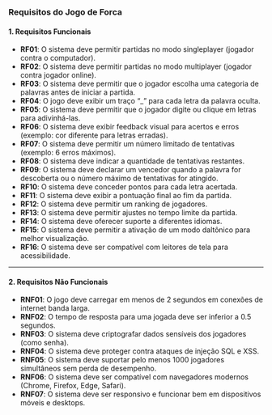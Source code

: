 ### **Requisitos do Jogo de Forca**  

#### **1. Requisitos Funcionais**  

- **RF01**: O sistema deve permitir partidas no modo singleplayer (jogador contra o computador).  
- **RF02**: O sistema deve permitir partidas no modo multiplayer (jogador contra jogador online).  
- **RF03**: O sistema deve permitir que o jogador escolha uma categoria de palavras antes de iniciar a partida.  
- **RF04**: O jogo deve exibir um traço “_” para cada letra da palavra oculta.  
- **RF05**: O sistema deve permitir que o jogador digite ou clique em letras para adivinhá-las.  
- **RF06**: O sistema deve exibir feedback visual para acertos e erros (exemplo: cor diferente para letras erradas).  
- **RF07**: O sistema deve permitir um número limitado de tentativas (exemplo: 6 erros máximos).  
- **RF08**: O sistema deve indicar a quantidade de tentativas restantes.  
- **RF09**: O sistema deve declarar um vencedor quando a palavra for descoberta ou o número máximo de tentativas for atingido.  
- **RF10**: O sistema deve conceder pontos para cada letra acertada.  
- **RF11**: O sistema deve exibir a pontuação final ao fim da partida.  
- **RF12**: O sistema deve permitir um ranking de jogadores.  
- **RF13**: O sistema deve permitir ajustes no tempo limite da partida.  
- **RF14**: O sistema deve oferecer suporte a diferentes idiomas.  
- **RF15**: O sistema deve permitir a ativação de um modo daltônico para melhor visualização.  
- **RF16**: O sistema deve ser compatível com leitores de tela para acessibilidade.  

---

#### **2. Requisitos Não Funcionais**  

- **RNF01**: O jogo deve carregar em menos de 2 segundos em conexões de internet banda larga.  
- **RNF02**: O tempo de resposta para uma jogada deve ser inferior a 0.5 segundos.  
- **RNF03**: O sistema deve criptografar dados sensíveis dos jogadores (como senha).  
- **RNF04**: O sistema deve proteger contra ataques de injeção SQL e XSS.  
- **RNF05**: O sistema deve suportar pelo menos 1000 jogadores simultâneos sem perda de desempenho.  
- **RNF06**: O sistema deve ser compatível com navegadores modernos (Chrome, Firefox, Edge, Safari).  
- **RNF07**: O sistema deve ser responsivo e funcionar bem em dispositivos móveis e desktops.  
